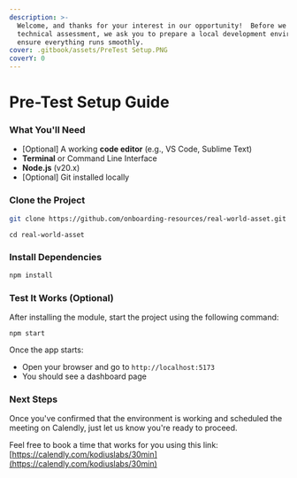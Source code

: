 ```yaml
---
description: >-
  Welcome, and thanks for your interest in our opportunity!  Before we begin the
  technical assessment, we ask you to prepare a local development environment to
  ensure everything runs smoothly.
cover: .gitbook/assets/PreTest Setup.PNG
coverY: 0
---
```


# Pre-Test Setup Guide

### What You'll Need

* \[Optional] A working **code editor** (e.g., VS Code, Sublime Text)
* **Terminal** or Command Line Interface
* **Node.js** (v20.x)
* \[Optional] Git installed locally

### Clone the Project

```bash
git clone https://github.com/onboarding-resources/real-world-asset.git
```

```
cd real-world-asset
```

### Install Dependencies

```bash
npm install
```

### Test It Works (Optional)

After installing the module, start the project using the following command:

```
npm start
```

Once the app starts:

* Open your browser and go to `http://localhost:5173`
* You should see a dashboard page

### Next Steps

Once you've confirmed that the environment is working and scheduled the meeting on Calendly, just let us know you're ready to proceed.

Feel free to book a time that works for you using this link: [https://calendly.com/kodiuslabs/30min](https://calendly.com/kodiuslabs/30min)
